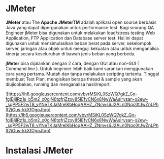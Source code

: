 # JMeter

**JMeter** atau The **Apache JMeterTM** adalah aplikasi open source berbasis Java yang dapat dipergunakan untuk performance test. Bagi seorang QA Engineer jMeter bisa digunakan untuk melakukan load/stress testing Web Application, FTP Application dan Database server test. Hal ini dapat digunakan untuk mensimulasikan beban berat pada server, sekelompok server, jaringan atau objek untuk menguji kekuatan atau untuk menganalisa kinerja secara keseluruhan di bawah jenis beban yang berbeda.

**jMeter** bisa dijalankan dengan 2 cara, dengan GUI atau non-GUI ( Command line ). Untuk beginner lebih baik kami sarankan menggunakan cara yang pertama. Mudah dan tanpa melakukan scripting tertentu. Tinggal membuat Test Plan, mengisikan berapa thread & sample yang akan diujicobakan, running dan menganalisa hasil/report.

![https://lh6.googleusercontent.com/vbvrMSiKL0SzWQ7gkZ_Gn-fgIBljIRz1s_b5m2_x0ojN6tgfrjZzxv85IEfvCN6x8NwWaAsIrysan-o2ew-_sqPP5F2wT8_vYNeTKJaMreIKbHoqAAHZ_ZNmvs6J2ALn0Nqc0tJwZnLPhR2jGus-kkXfOgoJtqo](https://lh6.googleusercontent.com/vbvrMSiKL0SzWQ7gkZ_Gn-fgIBljIRz1s_b5m2_x0ojN6tgfrjZzxv85IEfvCN6x8NwWaAsIrysan-o2ew-_sqPP5F2wT8_vYNeTKJaMreIKbHoqAAHZ_ZNmvs6J2ALn0Nqc0tJwZnLPhR2jGus-kkXfOgoJtqo)

# Instalasi JMeter